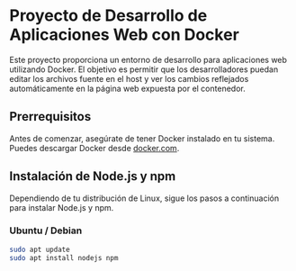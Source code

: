 # Proyecto de Desarrollo de Aplicaciones Web con Docker

Este proyecto proporciona un entorno de desarrollo para aplicaciones web utilizando Docker. El objetivo es permitir que los desarrolladores puedan editar los archivos fuente en el host y ver los cambios reflejados automáticamente en la página web expuesta por el contenedor.

## Prerrequisitos

Antes de comenzar, asegúrate de tener Docker instalado en tu sistema. Puedes descargar Docker desde [docker.com](https://www.docker.com/products/docker-desktop).

## Instalación de Node.js y npm

Dependiendo de tu distribución de Linux, sigue los pasos a continuación para instalar Node.js y npm.

### Ubuntu / Debian

```bash
sudo apt update
sudo apt install nodejs npm

